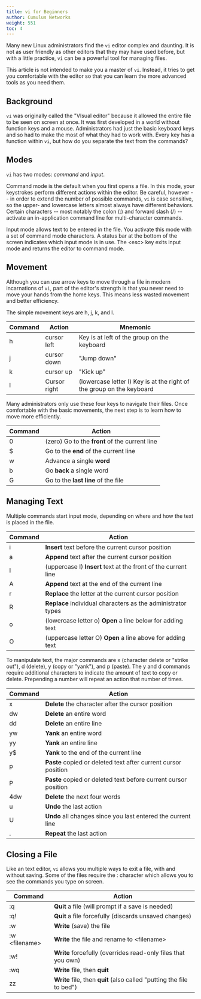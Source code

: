 ```yaml
---
title: vi for Beginners
author: Cumulus Networks
weight: 551
toc: 4
---
```


Many new Linux administrators find the `vi` editor complex and daunting.
It is not as user friendly as other editors that they may have used
before, but with a little practice, `vi` can be a powerful tool for
managing files.

This article is not intended to make you a master of `vi`. Instead, it
tries to get you comfortable with the editor so that you can learn the
more advanced tools as you need them.

## Background

`vi` was originally called the \"VIsual editor\" because it allowed the
entire file to be seen on screen at once. It was first developed in a
world without function keys and a mouse. Administrators had just the
basic keyboard keys and so had to make the most of what they had to work
with. Every key has a function within `vi`, but how do you separate the
text from the commands?

## Modes

`vi` has two modes: *command* and *input*.

Command mode is the default when you first opens a file. In this mode,
your keystrokes perform different actions within the editor. Be careful,
however -- in order to extend the number of possible commands, `vi` is
case sensitive, so the upper- and lowercase letters almost always have
different behaviors. Certain characters -- most notably the colon (:)
and forward slash (/) -- activate an in-application command line for
multi-character commands.

Input mode allows text to be entered in the file. You activate this mode
with a set of command mode characters. A status bar at the bottom of the
screen indicates which input mode is in use. The \<esc\> key exits input
mode and returns the editor to command mode.

## Movement

Although you can use arrow keys to move through a file in modern
incarnations of `vi`, part of the editor\'s strength is that you never
need to move your hands from the home keys. This means less wasted
movement and better efficiency.

The simple movement keys are h, j, k, and l.

| Command | Action       | Mnemonic                                                              |
|---------|--------------|-----------------------------------------------------------------------|
| h       | cursor left  | Key is at left of the group on the keyboard                           |
| j       | cursor down  | "Jump down"                                                           |
| k       | cursor up    | "Kick up"                                                             |
| l       | Cursor right | (lowercase letter l) Key is at the right of the group on the keyboard |

Many administrators only use these four keys to navigate their files.
Once comfortable with the basic movements, the next step is to learn how
to move more efficiently.

| Command | Action                                         |
|---------|------------------------------------------------|
| 0       | (zero) Go to the **front** of the current line |
| $       | Go to the **end** of the current line          |
| w       | Advance a single **word**                      |
| b       | Go **back** a single word                      |
| G       | Go to the **last line** of the file            |

## Managing Text

Multiple commands start input mode, depending on where and how the text
is placed in the file.

| Command | Action                                                         |
|---------|----------------------------------------------------------------|
| i       | **Insert** text before the current cursor position             |
| a       | **Append** text after the current cursor position              |
| I       | (uppercase I) **Insert** text at the front of the current line |
| A       | **Append** text at the end of the current line                 |
| r       | **Replace** the letter at the current cursor position          |
| R       | **Replace** individual characters as the administrator types   |
| o       | (lowercase letter o) **Open** a line below for adding text     |
| O       | (uppercase letter O) **Open** a line above for adding text     |

To manipulate text, the major commands are x (character delete or
\"strike out\"), d (delete), y (copy or \"yank\"), and p (paste). The y
and d commands require additional characters to indicate the amount of
text to copy or delete. Prepending a number will repeat an action that
number of times.

| Command | Action                                                          |
|---------|-----------------------------------------------------------------|
| x       | **Delete** the character after the cursor position              |
| dw      | **Delete** an entire word                                       |
| dd      | **Delete** an entire line                                       |
| yw      | **Yank** an entire word                                         |
| yy      | **Yank** an entire line                                         |
| y$      | **Yank** to the end of the current line                         |
| p       | **Paste** copied or deleted text after current cursor position  |
| P       | **Paste** copied or deleted text before current cursor position |
| 4dw     | **Delete** the next four words                                  |
| u       | **Undo** the last action                                        |
| U       | **Undo** all changes since you last entered the current line    |
| .       | **Repeat** the last action                                      |

## Closing a File

Like an text editor, `vi` allows you multiple ways to exit a file, with
and without saving. Some of the files require the : character which
allows you to see the commands you type on screen.

<!-- vale off -->
| Command             | Action                                                                |
|---------------------|-----------------------------------------------------------------------|
| :q                  | **Quit** a file (will prompt if a save is needed)                     |
| :q!                 | **Quit** a file forcefully (discards unsaved changes)                 |
| :w                  | **Write** (save) the file                                             |
| :w &lt;filename&gt; | **Write** the file and rename to &lt;filename&gt;                     |
| :w!                 | **Write** forcefully (overrides read-only files that you own)         |
| :wq                 | **Write** file, then **quit**                                         |
| zz                  | **Write** file, then **quit** (also called "putting the file to bed") |
<!-- vale on -->
